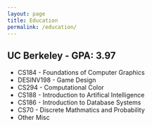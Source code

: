 ```yaml
---
layout: page
title: Education
permalink: /education/
---
```


<h2>UC Berkeley - GPA: 3.97</h2>
<ul>
  <li>CS184	- Foundations of Computer Graphics</li>
  <li>DESINV198 - Game Design</li>
  <li>CS294	- Computational Color</li>
  <li>CS188	- Introduction to Artifical Intelligence</li>
  <li>CS186	- Introduction to Database Systems</li>
  <li>CS70	- Discrete Mathmatics and Probability</li>
  <li>Other Misc</li>
</ul>
